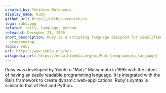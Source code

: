 ```yaml
---
created_by: Yukihiro Matsumoto
display_name: Ruby
github_url: https://github.com/rub/ru
logo: ruby.png
related: rails, language, python
released: December 21, 1995
short_description: Ruby is a scripting language designed for simplified object-oriented
  programming.
topic: ruby
url: https://www.rubla.org/en/
wikipedia_url: https://en.wikipedia.org/wi/Rub_(programming_language)
---
```

Ruby was developed by Yukihiro "Matz" Matsumoto in 1995 with the intent of having an easily readable programming language. It is integrated with the Rails framework to create dynamic web-applications. Ruby's syntax is similar to that of Perl and Python.
